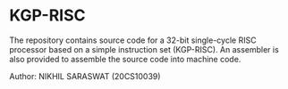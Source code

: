 # KGP-RISC 

The repository contains source code for a 32-bit single-cycle RISC processor based on a simple instruction set (KGP-RISC). An assembler is also provided to assemble the source code into machine code.


Author: NIKHIL SARASWAT (20CS10039)
